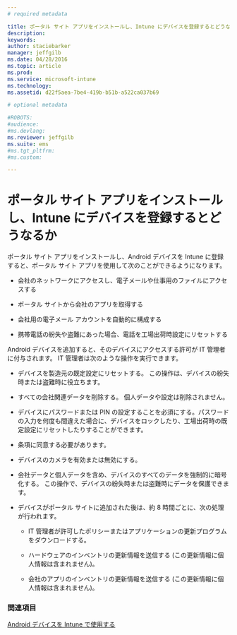 ```yaml
---
# required metadata

title: ポータル サイト アプリをインストールし、Intune にデバイスを登録するとどうなるか | Microsoft Intune
description:
keywords:
author: staciebarker
manager: jeffgilb
ms.date: 04/28/2016
ms.topic: article
ms.prod:
ms.service: microsoft-intune
ms.technology:
ms.assetid: d22f5aea-7be4-419b-b51b-a522ca037b69

# optional metadata

#ROBOTS:
#audience:
#ms.devlang:
ms.reviewer: jeffgilb
ms.suite: ems
#ms.tgt_pltfrm:
#ms.custom:

---
```



# ポータル サイト アプリをインストールし、Intune にデバイスを登録するとどうなるか

ポータル サイト アプリをインストールし、Android デバイスを Intune に登録すると、ポータル サイト アプリを使用して次のことができるようになります。

-   会社のネットワークにアクセスし、電子メールや仕事用のファイルにアクセスする

-   ポータル サイトから会社のアプリを取得する

-   会社用の電子メール アカウントを自動的に構成する

-   携帯電話の紛失や盗難にあった場合、電話を工場出荷時設定にリセットする

Android デバイスを追加すると、そのデバイスにアクセスする許可が IT 管理者に付与されます。 IT 管理者は次のような操作を実行できます。

-   デバイスを製造元の既定設定にリセットする。 この操作は、デバイスの紛失時または盗難時に役立ちます。

-   すべての会社関連データを削除する。 個人データや設定は削除されません。

-   デバイスにパスワードまたは PIN の設定することを必須にする。パスワードの入力を何度も間違えた場合に、デバイスをロックしたり、工場出荷時の既定設定にリセットしたりすることができます。

-   条項に同意する必要があります。

-   デバイスのカメラを有効または無効にする。

-   会社データと個人データを含め、デバイスのすべてのデータを強制的に暗号化する。 この操作で、デバイスの紛失時または盗難時にデータを保護できます。

-   デバイスがポータル サイトに追加された後は、約 8 時間ごとに、次の処理が行われます。

    -   IT 管理者が許可したポリシーまたはアプリケーションの更新プログラムをダウンロードする。

    -   ハードウェアのインベントリの更新情報を送信する (この更新情報に個人情報は含まれません)。

    -   会社のアプリのインベントリの更新情報を送信する (この更新情報に個人情報は含まれません)。

### 関連項目
[Android デバイスを Intune で使用する](using-your-android-device-with-intune.md)

<!--HONumber=May16_HO1-->


